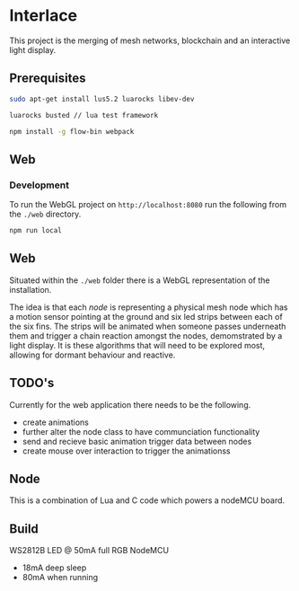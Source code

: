 # Interlace

This project is the merging of mesh networks, blockchain and an interactive light display.

## Prerequisites

```sh
sudo apt-get install lus5.2 luarocks libev-dev

luarocks busted // lua test framework

npm install -g flow-bin webpack
```

## Web

### Development

To run the WebGL project on `http://localhost:8080` run the following from the `./web` directory.

```sh
npm run local
```

## Web

Situated within the `./web` folder there is a WebGL representation of the installation.

The idea is that each _node_ is representing a physical mesh node which has a motion sensor pointing at the ground and six led strips between each of the six fins. The strips will be animated when someone passes underneath them and trigger a chain reaction amongst the nodes, demomstrated by a light display. It is these algorithms that will need to be explored most, allowing for dormant behaviour and reactive.

## TODO's

Currently for the web application there needs to be the following.

- create animations
- further alter the node class to have communciation functionality
- send and recieve basic animation trigger data between nodes
- create mouse over interaction to trigger the animationss

## Node

This is a combination of Lua and C code which powers a nodeMCU board. 

## Build

WS2812B LED @ 50mA full RGB
NodeMCU
  - 18mA deep sleep
  - 80mA when running